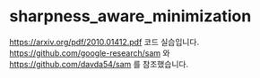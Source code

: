 # sharpness_aware_minimization
 
https://arxiv.org/pdf/2010.01412.pdf 코드 실습입니다.
https://github.com/google-research/sam 와 https://github.com/davda54/sam 를 참조했습니다.
